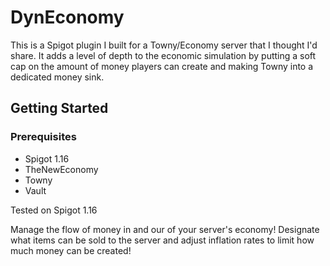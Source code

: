 # DynEconomy
This is a Spigot plugin I built for a Towny/Economy server that I thought I'd share. It adds a level of depth to the economic simulation by putting a soft cap on the amount of money players can create and making Towny into a dedicated money sink.

## Getting Started
### Prerequisites
* Spigot 1.16
* TheNewEconomy
* Towny
* Vault

Tested on Spigot 1.16

Manage the flow of money in and our of your server's economy!
Designate what items can be sold to the server and adjust inflation rates to limit how much money can be created!
